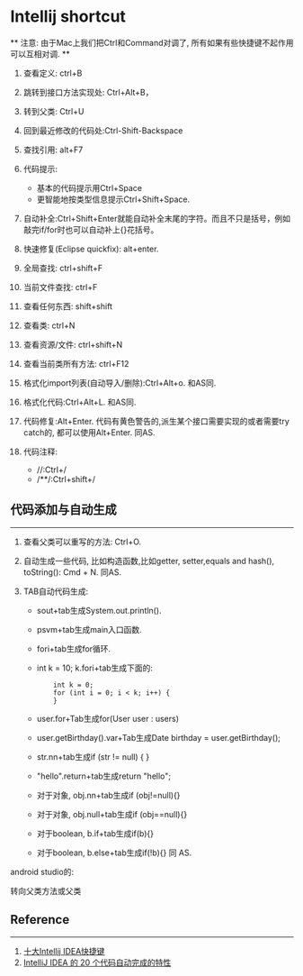 # Intellij shortcut

** 注意: 由于Mac上我们把Ctrl和Command对调了, 所有如果有些快捷键不起作用可以互相对调. **

1. 查看定义: ctrl+B
1. 跳转到接口方法实现处: Ctrl+Alt+B，
1. 转到父类: Ctrl+U
1. 回到最近修改的代码处:Ctrl-Shift-Backspace
1. 查找引用: alt+F7
1. 代码提示:

    + 基本的代码提示用Ctrl+Space
    + 更智能地按类型信息提示Ctrl+Shift+Space.
1. 自动补全:Ctrl+Shift+Enter就能自动补全末尾的字符。而且不只是括号，例如敲完if/for时也可以自动补上{}花括号。
1. 快速修复(Eclipse quickfix): alt+enter.   
1. 全局查找: ctrl+shift+F
1. 当前文件查找: ctrl+F
1. 查看任何东西: shift+shift
1. 查看类: ctrl+N
1. 查看资源/文件: ctrl+shift+N
1. 查看当前类所有方法: ctrl+F12
1. 格式化import列表(自动导入/删除):Ctrl+Alt+o. 和AS同.
1. 格式化代码:Ctrl+Alt+L. 和AS同.
1. 代码修复:Alt+Enter. 代码有黄色警告的,派生某个接口需要实现的或者需要try catch的, 都可以使用Alt+Enter.  同AS.
1. 代码注释:

    + //:Ctrl+/
    + /**/:Ctrl+shift+/


## 代码添加与自动生成

---

1. 查看父类可以重写的方法: Ctrl+O.
1. 自动生成一些代码, 比如构造函数,比如getter, setter,equals and hash(), toString(): Cmd + N.    同AS.
1. TAB自动代码生成:

    + sout+tab生成System.out.println().
    + psvm+tab生成main入口函数.
    + fori+tab生成for循环.
    + int k = 10; k.fori+tab生成下面的:

        ```
            int k = 0;
            for (int i = 0; i < k; i++) {
            }
        ```
    + user.for+Tab生成for(User user : users)
    + user.getBirthday().var+Tab生成Date birthday = user.getBirthday();
    + str.nn+tab生成if (str != null) { }
    + "hello".return+tab生成return "hello";
    + 对于对象, obj.nn+tab生成if (obj!=null){}
    + 对于对象, obj.null+tab生成if (obj==null){}
    + 对于boolean, b.if+tab生成if(b){}
    + 对于boolean, b.else+tab生成if(!b){}
同 AS.




android studio的:

转向父类方法或父类






## Reference

---

1. [十大Intellij IDEA快捷键](http://blog.csdn.net/dc_726/article/details/42784275)
1. [IntelliJ IDEA 的 20 个代码自动完成的特性](http://www.oschina.net/question/12_70799)
